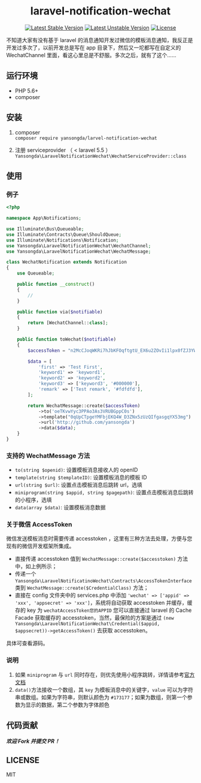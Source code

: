 <h1 align="center">laravel-notification-wechat</h1>

<p align="center">
    <a href="https://packagist.org/packages/yansongda/laravel-notification-wechat"><img src="https://poser.pugx.org/yansongda/laravel-notification-wechat/v/stable" alt="Latest Stable Version"></a>
    <a href="https://packagist.org/packages/yansongda/laravel-notification-wechat"><img src="https://poser.pugx.org/yansongda/laravel-notification-wechat/v/unstable" alt="Latest Unstable Version"></a>
    <a href="https://packagist.org/packages/yansongda/laravel-notification-wechat"><img src="https://poser.pugx.org/yansongda/laravel-notification-wechat/license" alt="License"></a>
</p>

不知道大家有没有基于 laravel 的消息通知开发过微信的模板消息通知，我反正是开发过多次了，以前开发总是写在 app 目录下，然后又一坨都写在自定义的 WechatChannel 里面，看这心里总是不舒服。多次之后，就有了这个……

## 运行环境
- PHP 5.6+
- composer

## 安装
1. composer  
`composer require yansongda/larvel-notification-wechat`

2. 注册 serviceprovider （ < laravel 5.5 ）  
`Yansongda\LaravelNotificationWechat\WechatServiceProvider::class`

## 使用
### 例子
```php
<?php

namespace App\Notifications;

use Illuminate\Bus\Queueable;
use Illuminate\Contracts\Queue\ShouldQueue;
use Illuminate\Notifications\Notification;
use Yansongda\LaravelNotificationWechat\WechatChannel;
use Yansongda\LaravelNotificationWechat\WechatMessage;

class WechatNotification extends Notification
{
    use Queueable;

    public function __construct()
    {
        //
    }

    public function via($notifiable)
    {
        return [WechatChannel::class];
    }

    public function toWechat($notifiable)
    {
        $accessToken = "n2McCJoqWKRi7hJbKFOqftgtU_EX6u2ZOvIi1lpx0fZJ3YW5Oo4iIPZEpi0ecct2lHMagK84xGF5rEm_DSMKrZFfCEZiYw1yZN3nZXzFSlHM-y88sIi5-dYeeCWx9S1iHXWaAJAMCB";

        $data = [
            'first' => 'Test First',
            'keyword1' => 'keyword1',
            'keyword2' => 'keyword2',
            'keyword3' => ['keyword3', '#000000'],
            'remark' => ['Test remark', '#fdfdfd'],
        ];

        return WechatMessage::create($accessToken)
            ->to('oeTKvwYyc3PPAo3As3VRUBGppC0s')
            ->template("0qUpCTpgeYMFbjEKQ4W_D3ZNx5zUzQIfgasgqYX53mg")
            ->url('http://github.com/yansongda')
            ->data($data);
    }
}
```

### 支持的 WechatMessage 方法
- `to(string $openid)`: 设置模板消息接收人的 openID
- `template(string $templateID)`: 设置模板消息的模板 ID
- `url(string $url)`: 设置点击模板消息后跳转 url，选填
- `miniprogram(string $appid, string $pagepath)`: 设置点击模板消息后跳转的小程序，选填
- `data(array $data)`: 设置模板消息数据

### 关于微信 AccessToken
微信发送模板消息时需要传递 accesstoken ，这里有三种方法去处理，方便与您现有的微信开发框架所集成。

- 直接传递 accesstoken 值到 `WechatMessage::create($accesstoken)` 方法中，如上例所示；
- 传递一个 `Yansongda\LaravelNotificatinoWechat\Contracts\AccessTokenInterface` 类到 `WechatMessage::create($CredentialClass)` 方法；
- 直接在 config 文件夹中的 services.php 中添加 `'wechat' => ['appid' => 'xxx', 'appsecret' => 'xxx']`，系统将自动获取 accesstoken 并缓存，缓存的 key 为 `wechatAccessToken您的APPID` 您可以直接通过 laravel 的 Cache Facade 获取缓存的 accesstoken，当然，最保险的方案是通过 `(new Yansongda\LaravelNotificationWechat\Credential($appid, $appsecret))->getAccessToken()` 去获取 accesstoken。

具体可查看源码。

### 说明
1. 如果 `miniprogram` 与 `url` 同时存在，则优先使用小程序跳转，详情请参考[官方文档](https://mp.weixin.qq.com/wiki?t=resource/res_main&id=mp1433751277)
2. `data()`方法接收一个数组，其 `key` 为模板消息中的关键字，`value` 可以为字符串或数组。如果为字符串，则默认颜色为 `#173177`；如果为数组，则第一个参数为显示的数据，第二个参数为字体颜色

## 代码贡献
**_欢迎 Fork 并提交 PR！_**

## LICENSE
MIT
